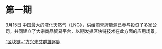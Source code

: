 # 第一期




3月15日
中国最大的液化天然气（LNG），供给商壳牌能源已参与投资了多家公司，共同建立了大宗商品贸易平台，以期发掘区块链技术在此方面的应用场景。


 [“区块链+”方兴未艾群雄逐鹿](../file/“区块链+”方兴未艾群雄逐鹿.pdf)

